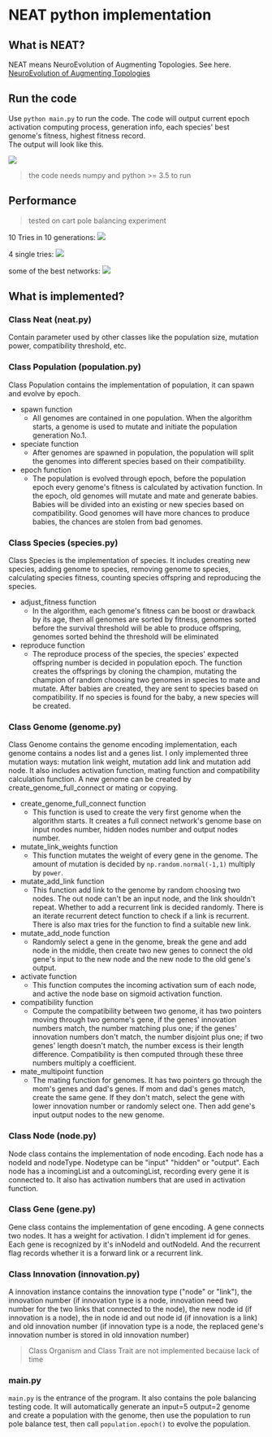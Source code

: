 # NEAT python implementation
## What is NEAT?
NEAT means NeuroEvolution of Augmenting Topologies.
See here. [NeuroEvolution of Augmenting Topologies](http://nn.cs.utexas.edu/downloads/papers/stanley.ec02.pdf)

## Run the code
Use `python main.py` to run the code. The code will output current epoch activation computing process, generation info, each species' best genome's fitness, highest fitness record.  
The output will look like this.

![](./res/run1.png)

> the code needs numpy and python >= 3.5 to run

## Performance
> tested on cart pole balancing experiment

10 Tries in 10 generations:
![](res/10tries.png)

4 single tries:
![](res/examples.jpg)

some of the best networks:
![](res/best_networks.png)

## What is implemented?
### Class Neat (neat.py)
Contain parameter used by other classes like the population size, mutation power, compatibility threshold, etc.
### Class Population (population.py)
Class Population contains the implementation of population, it can spawn and evolve by epoch.
* spawn function
  * All genomes are contained in one population. When the algorithm starts, a genome is used to mutate and initiate the population generation No.1.
* speciate function
  * After genomes are spawned in population, the population will split the genomes into different species based on their compatibility.
* epoch function
  * The population is evolved through epoch, before the population epoch every genome's fitness is calculated by activation function. In the epoch, old genomes will mutate and mate and generate babies. Babies will be divided into an existing or new species based on compatibility. Good genomes will have more chances to produce babies, the chances are stolen from bad genomes.
### Class Species (species.py)
Class Species is the implementation of species. It includes creating new species, adding genome to species, removing genome to species, calculating species fitness, counting species offspring and reproducing the species.
* adjust_fitness function
  * In the algorithm, each genome's fitness can be boost or drawback by its age, then all genomes are sorted by fitness, genomes sorted before the survival threshold will be able to produce offspring, genomes sorted behind the threshold will be eliminated
* reproduce function
  * The reproduce process of the species, the species' expected offspring number is decided in population epoch. The function creates the offsprings by cloning the champion, mutating the champion of random choosing two genomes in species to mate and mutate. After babies are created, they are sent to species based on compatibility. If no species is found for the baby, a new species will be created.

### Class Genome (genome.py)
Class Genome contains the genome encoding implementation, each genome contains a nodes list and a genes list. I only implemented three mutation ways: mutation link weight, mutation add link and mutation add node. It also includes activation function, mating function and compatibility calculation function. A new genome can be created by create_genome_full_connect or mating or copying.
* create_genome_full_connect function
  * This function is used to create the very first genome when the algorithm starts. It creates a full connect network's genome base on input nodes number, hidden nodes number and output nodes number.
* mutate_link_weights function
  *  This function mutates the weight of every gene in the genome. The amount of mutation is decided by `np.random.normal(-1,1)` multiply by `power`. 
* mutate_add_link function
  *  This function add link to the genome by random choosing two nodes. The out node can't be an input node, and the link shouldn't repeat. Whether to add a recurrent link is decided randomly. There is an iterate recurrent detect function to check if a link is recurrent. There is also max tries for the function to find a suitable new link.
*  mutate_add_node function
   *   Randomly select a gene in the genome, break the gene and add node in the middle, then create two new genes to connect the old gene's input to the new node and the new node to the old gene's output.
* activate function
  *  This function computes the incoming activation sum of each node, and active the node base on sigmoid activation function.
*  compatibility function
   *  Compute the compatibility between two genome, it has two pointers moving through two genome's gene, if the genes' innovation numbers match, the number matching plus one; if the genes' innovation numbers don't match, the number disjoint plus one; if two genes' length doesn't match, the number excess is their length difference. Compatibility is then computed through these three numbers multiply a coefficient.
*  mate_multipoint function
   *  The mating function for genomes. It has two pointers go through the mom's genes and dad's genes. If mom and dad's genes match, create the same gene. If they don't match, select the gene with lower innovation number or randomly select one. Then add gene's input output nodes to the new genome.

### Class Node (node.py)
Node class contains the implementation of node encoding. Each node has a nodeId and nodeType. Nodetype can be "input" "hidden" or "output". Each node has a incomingList and a outcomingList, recording every gene it is connected to. It also has activation numbers that are used in activation function. 

### Class Gene (gene.py)
Gene class contains the implementation of gene encoding. A gene connects two nodes. It has a weight for activation. I didn't implement id for genes. Each gene is recognized by it's inNodeId and outNodeId. And the recurrent flag records whether it is a forward link or a recurrent link.

### Class Innovation (innovation.py)
A innovation instance contains the innovation type ("node" or "link"), the innovation number (if innovation type is a node, innovation need two number for the two links that connected to the node), the new node id (if innovation is a node), the in node id and out node id (if innovation is a link) and old innovation number (if innovation type is a node, the replaced gene's innovation number is stored in old innovation number)

> Class Organism and Class Trait are not implemented because lack of time

### main.py
`main.py` is the entrance of the program. It also contains the pole balancing testing code. It will automatically generate an input=5 output=2 genome and create a population with the genome, then use the population to run pole balance test, then call `population.epoch()` to evolve the population.




